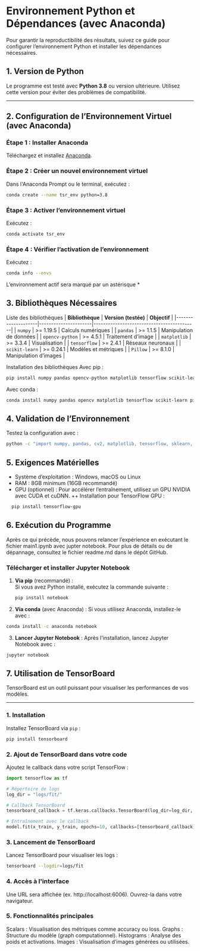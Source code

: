 # Environnement Python et Dépendances (avec Anaconda)

Pour garantir la reproductibilité des résultats, suivez ce guide pour configurer l’environnement Python et installer les dépendances nécessaires.

## 1. Version de Python
Le programme est testé avec **Python 3.8** ou version ultérieure. Utilisez cette version pour éviter des problèmes de compatibilité.

---

## 2. Configuration de l’Environnement Virtuel (avec Anaconda)

### Étape 1 : Installer Anaconda
Téléchargez et installez [Anaconda](https://www.anaconda.com/).

### Étape 2 : Créer un nouvel environnement virtuel
Dans l'Anaconda Prompt ou le terminal, exécutez :
```bash
conda create --name tsr_env python=3.8
```
### Étape 3 : Activer l’environnement virtuel
Exécutez :
```bash
conda activate tsr_env
```
### Étape 4 : Vérifier l’activation de l’environnement
Exécutez :
```bash
conda info --envs
```
L’environnement actif sera marqué par un astérisque *

## 3. Bibliothèques Nécessaires
Liste des bibliothèques
| **Bibliothèque**   | **Version (testée)** | **Objectif**                               |
|--------------------|----------------------|-------------------------------------------|
| `numpy`           | >= 1.19.5           | Calculs numériques                        |
| `pandas`          | >= 1.1.5            | Manipulation de données                   |
| `opencv-python`   | >= 4.5.1            | Traitement d’image                        |
| `matplotlib`      | >= 3.3.4            | Visualisation                             |
| `tensorflow`      | >= 2.4.1            | Réseaux neuronaux                         |
| `scikit-learn`    | >= 0.24.1           | Modèles et métriques                      |
| `Pillow`          | >= 8.1.0            | Manipulation d’images                     |

Installation des bibliothèques
Avec pip :
```bash
pip install numpy pandas opencv-python matplotlib tensorflow scikit-learn Pillow
```

Avec conda :
```bash
conda install numpy pandas opencv matplotlib tensorflow scikit-learn pillow
```

## 4. Validation de l’Environnement
Testez la configuration avec :
```bash
python -c "import numpy, pandas, cv2, matplotlib, tensorflow, sklearn, PIL; print('L’environnement est correctement configuré.')"
```

## 5. Exigences Matérielles
+ Système d’exploitation : Windows, macOS ou Linux
+ RAM : 8GB minimum (16GB recommandé)
+ GPU (optionnel) : Pour accélérer l’entraînement, utilisez un GPU NVIDIA avec CUDA et cuDNN.
++ Installation pour TensorFlow GPU :
```bash
  pip install tensorflow-gpu
```

## 6. Exécution du Programme
Après ce qui précède, nous pouvons relancer l’expérience en exécutant le fichier main1.ipynb avec jupter notebook. Pour plus de détails ou de dépannage, consultez le fichier readme.md dans le dépôt GitHub.

### Télécharger et installer Jupyter Notebook

1. **Via pip** (recommandé) :  
   Si vous avez Python installé, exécutez la commande suivante :  
   ```bash
   pip install notebook
    ```
2. **Via conda** (avec Anaconda) :
  Si vous utilisez Anaconda, installez-le avec :
  ```bash
  conda install -c anaconda notebook
  ```
3. **Lancer Jupyter Notebook** :
Après l'installation, lancez Jupyter Notebook avec :
  ```bash
  jupyter notebook
  ```
## 7. Utilisation de TensorBoard

TensorBoard est un outil puissant pour visualiser les performances de vos modèles.

---

### 1. **Installation**
Installez TensorBoard via `pip` :
```bash
pip install tensorboard
```

### 2. **Ajout de TensorBoard dans votre code**
Ajoutez le callback dans votre script TensorFlow :
```python
import tensorflow as tf

# Répertoire de logs
log_dir = "logs/fit/"  

# Callback TensorBoard
tensorboard_callback = tf.keras.callbacks.TensorBoard(log_dir=log_dir, histogram_freq=1)

# Entraînement avec le callback
model.fit(x_train, y_train, epochs=10, callbacks=[tensorboard_callback])

```

### 3. **Lancement de TensorBoard**
Lancez TensorBoard pour visualiser les logs :
```bash
tensorboard --logdir=logs/fit
```

### 4. **Accès à l'interface**
Une URL sera affichée (ex. http://localhost:6006). Ouvrez-la dans votre navigateur.

### 5. Fonctionnalités principales

Scalars : Visualisation des métriques comme accuracy ou loss.
Graphs : Structure du modèle (graph computationnel).
Histograms : Analyse des poids et activations.
Images : Visualisation d’images générées ou utilisées.








